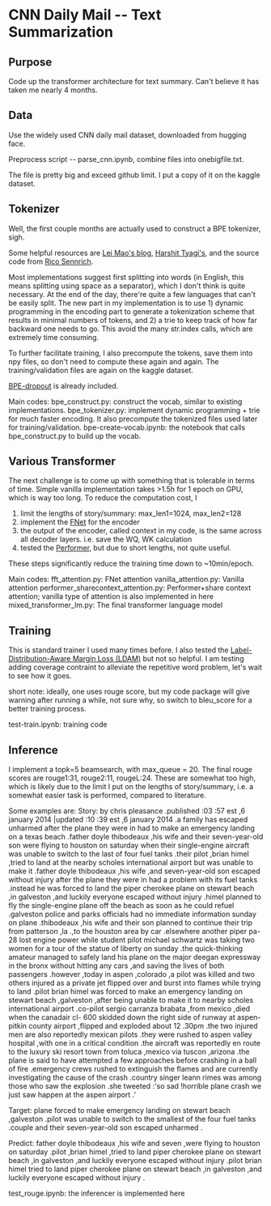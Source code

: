 # CNN Daily Mail -- Text Summarization
## Purpose
Code up the transformer architecture for text summary. Can't believe it has taken me nearly 4 months.

## Data
Use the widely used CNN daily mail dataset, downloaded from hugging face.

Preprocess script -- parse_cnn.ipynb, combine files into onebigfile.txt.

The file is pretty big and exceed github limit. I put a copy of it on the kaggle dataset.

## Tokenizer 
Well, the first couple months are actually used to construct a BPE tokenizer, sigh.

Some helpful resources are [Lei Mao's blog](https://leimao.github.io/blog/Byte-Pair-Encoding/), [Harshit Tyagi's](https://www.freecodecamp.org/news/evolution-of-tokenization/), and the source code from [Rico Sennrich](https://github.com/rsennrich/subword-nmt/blob/master/subword_nmt/learn_bpe.py).

Most implementations suggest first splitting into words (in English, this means splitting using space as a separator), which I don't think is quite necessary. At the end of the day, there're quite a few languages that can't be easily split. The new part in my implementation is to use 1) dynamic programming in the encoding part to generate a tokenization scheme that results in minimal numbers of tokens, and 2) a trie to keep track of how far backward one needs to go. This avoid the many str.index calls, which are extremely time consuming.

To further facilitate training, I also precompute the tokens, save them into npy files, so don't need to compute these again and again. The training/validation files are again on the kaggle dataset.

[BPE-dropout](https://arxiv.org/abs/1910.13267) is already included.

Main codes:
bpe_construct.py: construct the vocab, similar to existing implementations. 
bpe_tokenizer.py: implement dynamic programming + trie for much faster encoding. It also precompute the tokenized files used later for training/validation. 
bpe-create-vocab.ipynb: the notebook that calls bpe_construct.py to build up the vocab.

## Various Transformer
The next challenge is to come up with something that is tolerable in terms of time. Simple vanilla implementation takes >1.5h for 1 epoch on GPU, which is way too long. To reduce the computation cost, I 

1) limit the lengths of story/summary: max_len1=1024, max_len2=128
2) implement the [FNet](https://arxiv.org/abs/2105.03824) for the encoder
3) the output of the encoder, called context in my code, is the same across all decoder layers. i.e. save the WQ, WK calculation
4) tested the [Performer](https://arxiv.org/abs/2009.14794), but due to short lengths, not quite useful.

These steps significantly reduce the training time down to ~10min/epoch.

Main codes:
fft_attention.py: FNet attention
vanilla_attention.py: Vanilla attention
performer_sharecontext_attention.py: Performer+share context attention; vanilla type of attention is also implemented in here
mixed_transformer_lm.py: The final transformer language model 

## Training
This is standard trainer I used many times before. I also tested the [Label-Distribution-Aware Margin Loss (LDAM)](https://arxiv.org/abs/1906.07413) but not so helpful. I am testing adding coverage contraint to alleviate the repetitive word problem, let's wait to see how it goes.

short note: ideally, one uses rouge score, but my code package will give warning after running a while, not sure why, so switch to bleu_score for a better training process.

test-train.ipynb:  training code

## Inference
I implement a topk=5 beamsearch, with max_queue = 20. The final rouge scores are rouge1:31, rouge2:11, rougeL:24. These are somewhat too high, which is likely due to the limit I put on the lengths of story/summary, i.e. a somewhat easier task is performed, compared to literature.

Some examples are:
Story:
by chris pleasance .published :03 :57 est ,6 january 2014 |updated :10 :39 est ,6 january 2014 .a family has escaped unharmed after the plane they were in had to make an emergency landing on a texas beach .father doyle thibodeaux ,his wife and their seven-year-old son were flying to houston on saturday when their single-engine aircraft was unable to switch to the last of four fuel tanks .their pilot ,brian himel ,tried to land at the nearby scholes international airport but was unable to make it .father doyle thibodeaux ,his wife ,and seven-year-old son escaped without injury after the plane they were in had a problem with its fuel tanks .instead he was forced to land the piper cherokee plane on stewart beach ,in galveston ,and luckily everyone escaped without injury .himel planned to fly the single-engine plane off the beach as soon as he could refuel .galveston police and parks officials had no immediate information sunday on plane .thibodeaux ,his wife and their son planned to continue their trip from patterson ,la .,to the houston area by car .elsewhere another piper pa-28 lost engine power while student pilot michael schwartz was taking two women for a tour of the statue of liberty on sunday .the quick-thinking amateur managed to safely land his plane on the major deegan expressway in the bronx without hitting any cars ,and saving the lives of both passengers .however ,today in aspen ,colorado ,a pilot was killed and two others injured as a private jet flipped over and burst into flames while trying to land .pilot brian himel was forced to make an emergency landing on stewart beach ,galveston ,after being unable to make it to nearby scholes international airport .co-pilot sergio carranza brabata ,from mexico ,died when the canadair cl- 600 skidded down the right side of runway at aspen-pitkin county airport ,flipped and exploded about 12 .30pm .the two injured men are also reportedly mexican pilots .they were rushed to aspen valley hospital ,with one in a critical condition .the aircraft was reportedly en route to the luxury ski resort town from toluca ,mexico via tuscon ,arizona .the plane is said to have attempted a few approaches before crashing in a ball of fire .emergency crews rushed to extinguish the flames and are currently investigating the cause of the crash .country singer leann rimes was among those who saw the explosion .she tweeted :'so sad !horrible plane crash we just saw happen at the aspen airport .'

Target:
plane forced to make emergency landing on stewart beach ,galveston .pilot was unable to switch to the smallest of the four fuel tanks .couple and their seven-year-old son escaped unharmed .<eos>

Predict:
father doyle thibodeaux ,his wife and seven ,were flying to houston on saturday .pilot ,brian himel ,tried to land piper cherokee plane on stewart beach ,in galveston ,and luckily everyone escaped without injury .pilot brian himel tried to land piper cherokee plane on stewart beach ,in galveston ,and luckily everyone escaped without injury .<eos>

test_rouge.ipynb: the inferencer is implemented here
